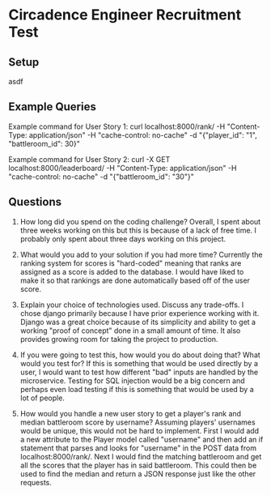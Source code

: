 # Circadence Engineer Recruitment Test

## Setup

asdf

## Example Queries

Example command for User Story 1:
curl localhost:8000/rank/ -H "Content-Type: application/json" -H "cache-control: no-cache" -d "{\"player_id\": \"1\", \"battleroom_id\": 30}"

Example command for User Story 2:
curl -X GET localhost:8000/leaderboard/ -H "Content-Type: application/json" -H "cache-control: no-cache" -d "{\"battleroom_id\": \"30\"}"

## Questions

1. How long did you spend on the coding challenge?
Overall, I spent about three weeks working on this but this is because of a lack of free time. I probably only spent about three days working on this project.

2. What would you add to your solution if you had more time?
Currently the ranking system for scores is "hard-coded" meaning that ranks are assigned as a score is added to the database. I would have liked to make it
so that rankings are done automatically based off of the user score.

3. Explain your choice of technologies used.  Discuss any trade-offs.
I chose django primarily because I have prior experience working with it. Django was a great choice because of its simplicity and ability to get a working
"proof of concept" done in a small amount of time. It also provides growing room for taking the project to production.

4. If you were going to test this, how would you do about doing that? What would you test for?
If this is something that would be used directly by a user, I would want to test how different "bad" inputs are handled by the microservice. Testing for SQL
injection would be a big concern and perhaps even load testing if this is something that would be used by a lot of people.

5. How would you handle a new user story to get a player's rank and median battleroom score by username?
Assuming players' usernames would be unique, this would not be hard to implement. First I would add a new attribute to the Player model called "username" and
then add an if statement that parses and looks for "username" in the POST data from localhost:8000/rank/. Next I would find the matching battleroom and get
all the scores that the player has in said battleroom. This could then be used to find the median and return a JSON response just like the other requests.
